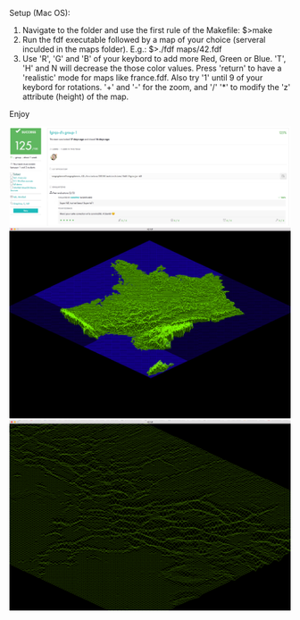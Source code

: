Setup (Mac OS):

1. Navigate to the folder and use the first rule of the Makefile:
	$>make
2. Run the fdf executable followed by a map of your choice (serveral inculded in the maps folder). E.g.:
	$>./fdf maps/42.fdf
3. Use 'R', 'G' and 'B' of your keybord to add more Red, Green or Blue. 'T', 'H' and N will decrease the those color values.
Press 'return' to have a 'realistic' mode for maps like france.fdf.
Also try '1' until 9 of your keybord for rotations.
'+' and '-' for the zoom, and '/' '*' to modify the 'z' attribute (height) of the map.

Enjoy

![grade](https://github.com/FabioAinama/fdf/blob/master/rsc/Screen%20Shot%202018-11-16-3.png)
![france](https://github.com/FabioAinama/fdf/blob/master/rsc/Screen%20Shot%202018-11-16-1.png)
![mars](https://github.com/FabioAinama/fdf/blob/master/rsc/Screen%20Shot%202018-11-16-2.png)
